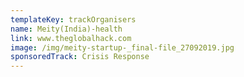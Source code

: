 ```yaml
---
templateKey: trackOrganisers
name: Meity(India)-health
link: www.theglobalhack.com
image: /img/meity-startup-_final-file_27092019.jpg
sponsoredTrack: Crisis Response
---
```

